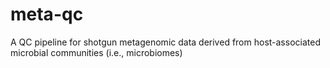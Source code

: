 meta-qc
=======

A QC pipeline for shotgun metagenomic data derived from host-associated microbial communities (i.e., microbiomes)
